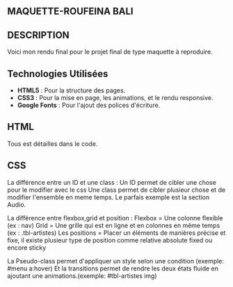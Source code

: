 ## MAQUETTE-ROUFEINA BALI 

## DESCRIPTION
Voici mon rendu final pour le projet final de type maquette à reproduire.

## Technologies Utilisées
- **HTML5** : Pour la structure des pages.
- **CSS3** : Pour la mise en page, les animations, et le rendu responsive.
- **Google Fonts** : Pour l'ajout des polices d'écriture.

## HTML 
Tous est détailles dans le code.

## CSS 
La différence entre un ID et une class : 
Un ID permet de cibler une chose pour le modifier avec le css 
Une class permet de cibler plusieur chose et de modifier l'ensemble en meme temps.
Le parfais exemple est la section Audio. 

La différence entre flexbox,grid et position : 
Flexbox = Une colonne flexible (ex : nav)
Grid = Une grille qui est en ligne et en colonnes en même temps (ex : .tbl-artistes)
Les positions = Placer un éléments de manières précise et fixe, il existe plusieur type de position comme relative absolute fixed ou encore sticky 

La Pseudo-class permet d'appliquer un style selon une condition (exemple: #menu a:hover)
Et la transitions permet de rendre les deux états fluide en ajoutant une animations.(exemple: #tbl-artistes img)
